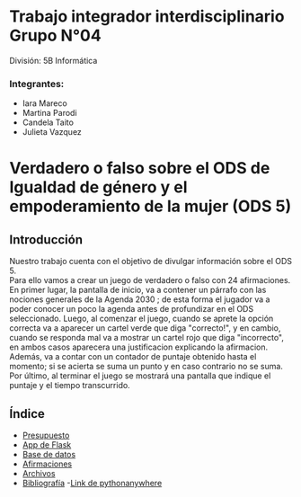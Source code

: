 #  Trabajo integrador interdisciplinario Grupo N°04
División: 5B Informática

### Integrantes:  
- Iara Mareco  
- Martina Parodi  
- Candela Taito  
- Julieta Vazquez  
# Verdadero o falso sobre el ODS de Igualdad de género y el empoderamiento de la mujer (ODS 5)<br/>


## Introducción

Nuestro trabajo cuenta con el objetivo de divulgar información sobre el ODS 5.  
Para ello vamos a crear un juego de verdadero o falso con 24 afirmaciones. En primer lugar, la pantalla de inicio, va a contener un párrafo con las nociones generales de la Agenda 2030 ; de esta forma el jugador va a poder conocer un poco la agenda antes de profundizar en el ODS seleccionado. Luego, al comenzar el juego, cuando se aprete la opción correcta va a aparecer un cartel verde que diga "correcto!", y en cambio, cuando se responda mal va a mostrar un cartel rojo que diga "incorrecto", en ambos casos aparecera una justificacion explicando la afirmacion. Además, va a contar con un contador de puntaje obtenido hasta el momento; si se acierta se suma un punto y en caso contrario no se suma. Por último, al terminar el juego se mostrará una pantalla que indique el puntaje y el tiempo transcurrido. 

## Índice
- [Presupuesto](https://github.com/PioIX/G04-TPI-1CUAT/blob/main/Presupuesto.md)
- [App de Flask](https://github.com/PioIX/replit_grupo04)   
- [Base de datos](https://github.com/PioIX/G04-TPI-1CUAT/tree/main/Base%20de%20datos)  
- [Afirmaciones](https://github.com/PioIX/G04-TPI-1CUAT/blob/main/Afirmaciones.md)  
- [Archivos](https://github.com/PioIX/G04-TPI-1CUAT/tree/main/Maquetaci%C3%B3n%20del%20boceto)  
- [Bibliografía](https://github.com/PioIX/G04-TPI-1CUAT/blob/main/Bibliograf%C3%ADa.md)
-[Link de pythonanywhere](https://julivazquez.pythonanywhere.com)



